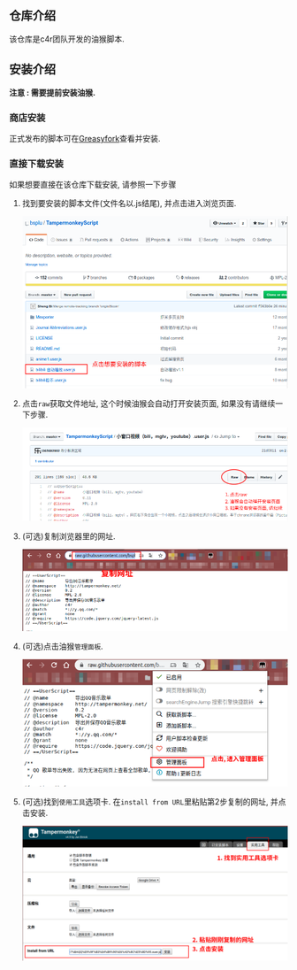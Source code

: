 ## 仓库介绍
该仓库是c4r团队开发的油猴脚本.

## 安装介绍

**注意 : 需要提前安装油猴.**

### 商店安装

正式发布的脚本可在[Greasyfork](https://greasyfork.org/en/users/175815-o-0-c4r)查看并安装.

### 直接下载安装

如果想要直接在该仓库下载安装, 请参照一下步骤

1. 找到要安装的脚本文件(文件名以.js结尾), 并点击进入浏览页面.

   ![](readme/ins_step1.png)

2. 点击`raw`获取文件地址, 这个时候油猴会自动打开安装页面, 如果没有请继续一下步骤.

   ![](readme/ins_step2.png)

3. (可选)复制浏览器里的网址.

   ![ins_step3](readme/ins_step3.png)

4. (可选)点击油猴`管理面板`.

   ![ins_step4](readme/ins_step4.png)

5. (可选)找到`使用工具`选项卡. 在`install from URL`里粘贴第2步复制的网址, 并点击安装.

   ![ins_step5](readme/ins_step5.png)